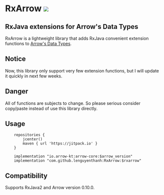 # RxArrow [![](https://jitpack.io/v/lenguyenthanh/RxArrow.svg)](https://jitpack.io/#lenguyenthanh/RxArrow)

## RxJava extensions for Arrow's Data Types

RxArrow is a lightweight library that adds RxJava convenient extension functions to [Arrow's Data Types](https://arrow-kt.io).

## Notice

Now, this library only support very few extension functions, but I will update it quickly in next few weeks.

## Danger

All of functions are subjects to change. So please serious consider copy/paste instead of use this library directly.

## Usage

```
    repositories {
        jcenter()
        maven { url 'https://jitpack.io' }
    }

    implementation "io.arrow-kt:arrow-core:$arrow_version"
    implementation "com.github.lenguyenthanh:RxArrow:$rxarrow"
```

## Compatibility

Supports RxJava2 and Arrow version 0.10.0.
